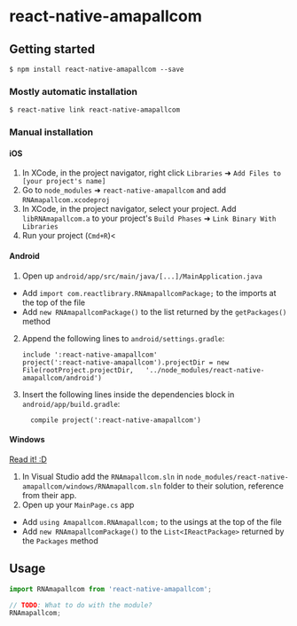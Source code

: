 # react-native-amapallcom

## Getting started

`$ npm install react-native-amapallcom --save`

### Mostly automatic installation

`$ react-native link react-native-amapallcom`

### Manual installation


#### iOS

1. In XCode, in the project navigator, right click `Libraries` ➜ `Add Files to [your project's name]`
2. Go to `node_modules` ➜ `react-native-amapallcom` and add `RNAmapallcom.xcodeproj`
3. In XCode, in the project navigator, select your project. Add `libRNAmapallcom.a` to your project's `Build Phases` ➜ `Link Binary With Libraries`
4. Run your project (`Cmd+R`)<

#### Android

1. Open up `android/app/src/main/java/[...]/MainApplication.java`
  - Add `import com.reactlibrary.RNAmapallcomPackage;` to the imports at the top of the file
  - Add `new RNAmapallcomPackage()` to the list returned by the `getPackages()` method
2. Append the following lines to `android/settings.gradle`:
  	```
  	include ':react-native-amapallcom'
  	project(':react-native-amapallcom').projectDir = new File(rootProject.projectDir, 	'../node_modules/react-native-amapallcom/android')
  	```
3. Insert the following lines inside the dependencies block in `android/app/build.gradle`:
  	```
      compile project(':react-native-amapallcom')
  	```

#### Windows
[Read it! :D](https://github.com/ReactWindows/react-native)

1. In Visual Studio add the `RNAmapallcom.sln` in `node_modules/react-native-amapallcom/windows/RNAmapallcom.sln` folder to their solution, reference from their app.
2. Open up your `MainPage.cs` app
  - Add `using Amapallcom.RNAmapallcom;` to the usings at the top of the file
  - Add `new RNAmapallcomPackage()` to the `List<IReactPackage>` returned by the `Packages` method


## Usage
```javascript
import RNAmapallcom from 'react-native-amapallcom';

// TODO: What to do with the module?
RNAmapallcom;
```
  